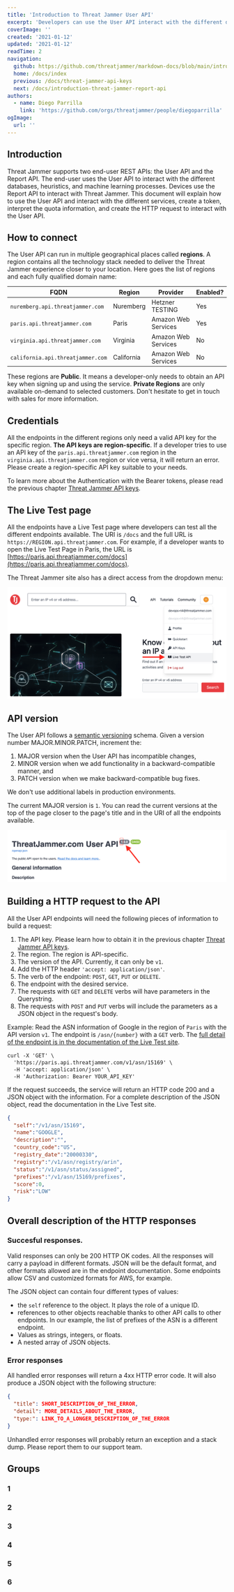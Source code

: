 ```yaml
---
title: 'Introduction to Threat Jammer User API'
excerpt: 'Developers can use the User API interact with the different databases, heuristics and machine learning processes.'
coverImage: ''
created: '2021-01-12'
updated: '2021-01-12'
readTime: 2
navigation:
  github: https://github.com/threatjammer/markdown-docs/blob/main/introduction-threat-jammer-user-api.md
  home: /docs/index
  previous: /docs/threat-jammer-api-keys
  next: /docs/introduction-threat-jammer-report-api
authors:
  - name: Diego Parrilla
    link: 'https://github.com/orgs/threatjammer/people/diegoparrilla'
ogImage:
  url: ''
---
```


## Introduction

Threat Jammer supports two end-user REST APIs: the User API and the Report API. The end-user uses the User API to interact with the different databases, heuristics, and machine learning processes. Devices use the Report API to interact with Threat Jammer. This document will explain how to use the User API and interact with the different services, create a token, interpret the quota information, and create the HTTP request to interact with the User API.

## How to connect

The User API can run in multiple geographical places called **regions**. A region contains all the technology stack needed to deliver the Threat Jammer experience closer to your location. Here goes the list of regions and each fully qualified domain name:

| FQDN | Region | Provider| Enabled? |
|------|--------|---------|----------|
| `nuremberg.api.threatjammer.com` | Nuremberg | Hetzner TESTING | Yes |
| `paris.api.threatjammer.com` | Paris | Amazon Web Services | Yes |
| `virginia.api.threatjammer.com` | Virginia | Amazon Web Services | No |
| `california.api.threatjammer.com` | California | Amazon Web Services | No |

These regions are **Public**. It means a developer-only needs to obtain an API key when signing up and using the service. **Private Regions** are only available on-demand to selected customers. Don't hesitate to get in touch with sales for more information.

## Credentials

All the endpoints in the different regions only need a valid API key for the specific region. **The API keys are region-specific**. If a developer tries to use an API key of the `paris.api.threatjammer.com` region in the `virginia.api.threatjammer.com` region or vice versa, it will return an error. Please create a region-specific API key suitable to your needs.

To learn more about the Authentication with the Bearer tokens, please read the previous chapter [Threat Jammer API keys](/docs/threat-jammer-api-keys).

## The Live Test page

All the endpoints have a Live Test page where developers can test all the different endpoints available. The URI is `/docs` and the full URL is `https://REGION.api.threatjammer.com`. For example, if a developer wants to open the Live Test Page in Paris, the URL is [https://paris.api.threatjammer.com/docs](https://paris.api.threatjammer.com/docs).

The Threat Jammer site also has a direct access from the dropdown menu:

![Threat Jammer Test Live menu access](/docsimg/test-live-menu.png)


## API version

The User API follows a [semantic versioning](https://semver.org/) schema. Given a version number MAJOR.MINOR.PATCH, increment the:

1. MAJOR version when the User API has incompatible changes,
2. MINOR version when we add functionality in a backward-compatible manner, and
3. PATCH version when we make backward-compatible bug fixes.

We don't use additional labels in production environments. 

The current MAJOR version is `1`. You can read the current versions at the top of the page closer to the page's title and in the URI of all the endpoints available.

![Threat Jammer API version](/docsimg/user-api-version.png)

## Building a HTTP request to the API 

All the User API endpoints will need the following pieces of information to build a request:

1. The API key. Please learn how to obtain it in the previous chapter [Threat Jammer API keys](/docs/threat-jammer-api-keys).
2. The region. The region is API-specific. 
3. The version of the API. Currently, it can only be `v1`.
4. Add the HTTP header `'accept: application/json'`.
5. The verb of the endpoint: `POST`, `GET`, `PUT` or `DELETE`.
6. The endpoint with the desired service.
7. The requests with `GET` and `DELETE` verbs will have parameters in the Querystring.
8. The requests with `POST` and `PUT` verbs will include the parameters as a JSON object in the request's body.
 
Example: Read the ASN information of Google in the region of `Paris` with the API version `v1`. The endpoint is `/asn/{number}` with a `GET` verb. The [full detail of the endpoint is in the documentation of the Live Test site](https://paris.api.threatjammer.com/docs#/Autonomous%20Systems%20information/query_asn_v1_asn__number__get).

```
curl -X 'GET' \
  'https://paris.api.threatjammer.com/v1/asn/15169' \
  -H 'accept: application/json' \
  -H 'Authorization: Bearer YOUR_API_KEY'
```

If the request succeeds, the service will return an HTTP code 200 and a JSON object with the information. For a complete description of the JSON object, read the documentation in the Live Test site.

```json
{
  "self":"/v1/asn/15169",
  "name":"GOOGLE",
  "description":"",
  "country_code":"US",
  "registry_date":"20000330",
  "registry":"/v1/asn/registry/arin",
  "status":"/v1/asn/status/assigned",
  "prefixes":"/v1/asn/15169/prefixes",
  "score":0,
  "risk":"LOW"
}
```

## Overall description of the HTTP responses

### Succesful responses.

Valid responses can only be 200 HTTP OK codes. All the responses will carry a payload in different formats. JSON will be the default format, and other formats allowed are in the endpoint documentation. Some endpoints allow CSV and customized formats for AWS, for example.

The JSON object can contain four different types of values:

- the `self` reference to the object. It plays the role of a unique ID.
- references to other objects reachable thanks to other API calls to other endpoints. In our example, the list of prefixes of the ASN is a different endpoint.
- Values as strings, integers, or floats. 
- A nested array of JSON objects.

### Error responses

All handled error responses will return a 4xx HTTP error code. It will also produce a JSON object with the following structure:

```JSON
{
  "title": SHORT_DESCRIPTION_OF_THE_ERROR,
  "detail": MORE_DETAILS_ABOUT_THE_ERROR,
  "type:": LINK_TO_A_LONGER_DESCRIPTION_OF_THE_ERROR
}
```

Unhandled error responses will probably return an exception and a stack dump. Please report them to our support team.

## Groups

### 1
### 2
### 3
### 4
### 5
### 6

